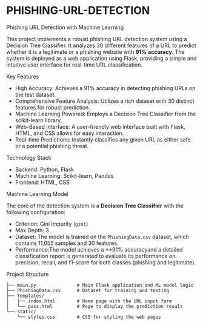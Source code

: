 # PHISHING-URL-DETECTION

Phishing URL Detection with Machine Learning

This project implements a robust phishing URL detection system using a Decision Tree Classifier. It analyzes 30 different features of a URL to predict whether it is a legitimate or a phishing website with **91% accuracy**. The system is deployed as a web application using Flask, providing a simple and intuitive user interface for real-time URL classification.

 Key Features

  * High Accuracy: Achieves a 91% accuracy in detecting phishing URLs on the test dataset.
  * Comprehensive Feature Analysis: Utilizes a rich dataset with 30 distinct features for robust prediction.
  * Machine Learning Powered: Employs a Decision Tree Classifier from the scikit-learn library.
  * Web-Based Interface: A user-friendly web interface built with Flask, HTML, and CSS allows for easy interaction.
  * Real-time Predictions: Instantly classifies any given URL as either safe or a potential phishing threat.

Technology Stack

  * Backend: Python, Flask
  * Machine Learning: Scikit-learn, Pandas
  * Frontend: HTML, CSS

Machine Learning Model

The core of the detection system is a **Decision Tree Classifier** with the following configuration:

  * Criterion: Gini Impurity (`gini`)
  * Max Depth: 3
  * Dataset: The model is trained on the `PhishingData.csv` dataset, which contains 11,055 samples and 30 features.
  * Performance:The model achieves a **91% accuracyand a detailed classification report is generated to evaluate its performance on precision, recall, and f1-score for both classes (phishing and legitimate).

Project Structure

```
├── main.py               # Main Flask application and ML model logic
├── PhishingData.csv      # Dataset for training and testing
├── templates/
│   ├── index.html        # Home page with the URL input form
│   └── pass.html         # Page to display the prediction result
└── static/
    └── styles.css        # CSS for styling the web pages
```
